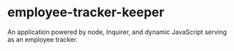 # employee-tracker-keeper
An application powered by node, Inquirer, and dynamic JavaScript serving as an employee tracker.
